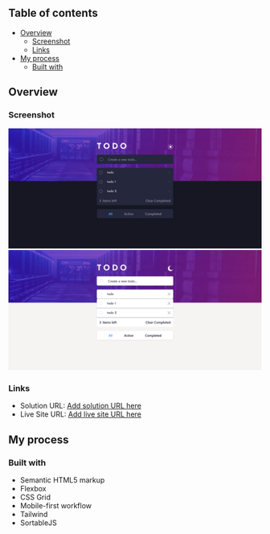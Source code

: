 ## Table of contents

-   [Overview](#overview)
    -   [Screenshot](#screenshot)
    -   [Links](#links)
-   [My process](#my-process)
    -   [Built with](#built-with)

## Overview

### Screenshot

![](./screenshot/darkthemeSS.png)
![](./screenshot/lightthemeSS.png)

### Links

-   Solution URL: [Add solution URL here](https://github.com/kadiryildiri/todo-website)
-   Live Site URL: [Add live site URL here](https://kadiryildiri.github.io/todo-website/)

## My process

### Built with

-   Semantic HTML5 markup
-   Flexbox
-   CSS Grid
-   Mobile-first workflow
-   Tailwind
-   SortableJS
